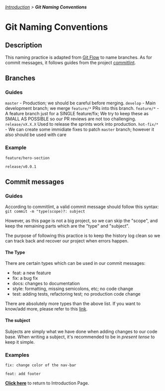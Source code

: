 ###### [Introduction](README.md) > **Git Naming Conventions**

# Git Naming Conventions

## Description

This naming practice is adapted from [Git Flow](https://danielkummer.github.io/git-flow-cheatsheet/) to name branches. As for commit messages, it follows guides from the project [commitlint](https://github.com/conventional-changelog/commitlint).

## Branches

### Guides

`master` - Production; we should be careful before merging.
`develop` - Main development branch; we merge `feature/*` PRs into this branch.
`feature/*` - A feature branch just for a SINGLE feature/fix; We try to keep these as SMALL AS POSSIBLE so our PR reviews are not too challenging.
`release/vX.X.X` Used to release the sprints work into production.
`hot-fix/*` - We can create some immidiate fixes to patch `master` branch; however it also should be used with care

### Example

```
feature/hero-section
```

```
release/v0.0.1
```

## Commit messages

### Guides

According to commitlint, a valid commit message should follow this syntax:
`git commit -m "type(scope)?: subject`

However, as this page is not a big project, so we can skip the "scope", and keep the remaining parts which are the "type" and "subject".

The purpose of following this practice is to keep the history log clean so we can track back and recover our project when errors happen.

#### The Type

There are certain types which can be used in our commit messages:

- feat: a new feature
- fix: a bug fix
- docs: changes to documentation
- style: formatting, missing semicolons, etc; no code change
- test: adding tests, refactoring test; no production code change

There are absolutely more types than the above list. If you want to know/add more, please refer to this [link](https://github.com/conventional-changelog/commitlint).

#### The subject

Subjects are simply what we have done when adding changes to our code base. When writing a subject, it's recommended to be in _present tense_ to keep it simple.

### Examples

```
fix: change color of the nav-bar
```

```
feat: add footer
```

**[Click here](README.md)** to return to Introduction Page.
